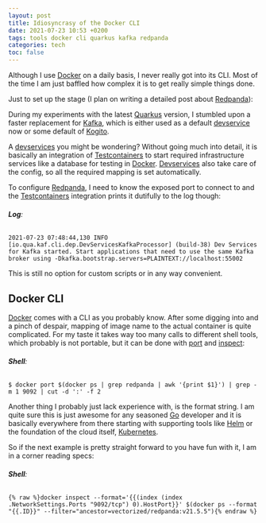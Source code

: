 ```yaml
---
layout: post
title: Idiosyncrasy of the Docker CLI
date: 2021-07-23 10:53 +0200
tags: tools docker cli quarkus kafka redpanda
categories: tech
toc: false
---
```

Although I use [Docker][1] on a daily basis, I never really got into its CLI. Most of the time I am
just baffled how complex it is to get really simple things done.

Just to set up the stage (I plan on writing a detailed post about [Redpanda][3]):

During my experiments with the latest [Quarkus][2] version, I stumbled upon a faster replacement
for [Kafka][5], which is either used as a default [devservice][4] now or some default of
[Kogito][6].

A [devservices][4] you might be wondering? Without going much into detail, it is basically an
integration of  [Testcontainers][7] to start required infrastructure services like a database for
testing in [Docker][1]. [Devservices][4] also take care of the config, so all the required mapping
is set automatically.

To configure [Redpanda][3], I need to know the exposed port to connect to and the
[Testcontainers][7] integration prints it dutifully to the log though:

###### **Log**:
```log
2021-07-23 07:48:44,130 INFO  [io.qua.kaf.cli.dep.DevServicesKafkaProcessor] (build-38) Dev Services for Kafka started. Start applications that need to use the same Kafka broker using -Dkafka.bootstrap.servers=PLAINTEXT://localhost:55002
```

This is still no option for custom scripts or in any way convenient.

## Docker CLI

[Docker][1] comes with a CLI as you probably know. After some digging into and a pinch of despair,
mapping of image name to the actual container is quite complicated. For my taste it takes way too
many calls to different shell tools, which probably is not portable, but it can be done with
[port][8] and [inspect][9]:
 
###### **Shell**:
```shell
$ docker port $(docker ps | grep redpanda | awk '{print $1}') | grep -m 1 9092 | cut -d ':' -f 2
```

Another thing I probably just lack experience with, is the format string. I am quite sure
this is just awesome for any seasoned [Go][10] developer and it is basically everywhere from there
starting with supporting tools like [Helm][11] or the foundation of the cloud itself,
[Kubernetes][12].

So if the next example is pretty straight forward to you have fun with it, I am in a corner reading
specs:

###### **Shell**:
```shell
{% raw %}docker inspect --format='{{(index (index .NetworkSettings.Ports "9092/tcp") 0).HostPort}}' $(docker ps --format "{{.ID}}" --filter="ancestor=vectorized/redpanda:v21.5.5"){% endraw %}
```

[1]: https://docker.com
[2]: https://quarkus.io
[3]: https://github.com/vectorizedio/redpanda
[4]: https://quarkus.io/blog/quarkus-1-13-0-final-released/
[5]: https://kafka.apache.org/
[6]: https://kogito.kie.org/
[7]: https://www.testcontainers.org/
[8]: https://docs.docker.com/engine/reference/commandline/inspect/
[9]: https://docs.docker.com/engine/reference/commandline/port/
[10]: https://golang.org/
[11]: https://helm.sh/
[12]: https://kubernetes.io/